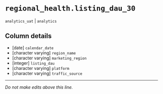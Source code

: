 # `regional_health.listing_dau_30`
`analytics_uat` | `analytics`

## Column details
* [date]      `calendar_date`
* [character varying] `region_name`
* [character varying] `marketing_region`
* [integer]   `listing_dau`
* [character varying] `platform`
* [character varying] `traffic_source`

-------------------------------------------------------------------------------
*Do not make edits above this line.*
